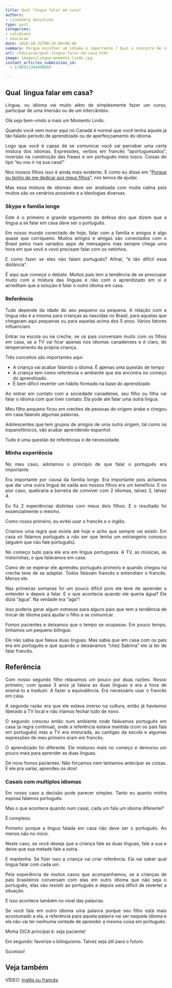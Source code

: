 ```yaml
---
title: Qual língua falar em casa?
authors:
- Lindoberg Gonçalves
type: post
categories:
- cotidiano
- educacao
date: 2016-10-31T00:24:04+00:00
summary: Porque escolher um idioma é importante ? Qual o conceito de referência para uma criança. Descubra um pouco mais neste Momento Lindo. Participe !
url: /educacao/qual-lingua-falar-em-casa.html
image: images/Lingua-momento-lindo.jpg
instant_articles_submission_id:
  - 1786921304890060

---
```

<h2 style="text-align: justify;">
  Qual  língua falar em casa?
</h2>

<p style="text-align: justify;">
  Língua, ou idioma vai muito além de simplesmente fazer um curso, participar de uma imersão ou de um intercâmbio.
</p>

<p style="text-align: justify;">
  Olá seja bem-vindo a mais um Momento Lindo.
</p>

<p style="text-align: justify;">
  Quando você vem morar aqui no Canadá é normal que você tenha aquele já tão falado período de aprendizado ou de aperfeiçoamento do idioma.
</p>

<p style="text-align: justify;">
  Logo que você é capaz de se comunicar você vai perceber uma certa mistura dos idiomas. Expressões, verbos em francês &#8220;aportuguesados&#8221;, inversão na construção das frases e um português meio tosco. Coisas do tipo &#8220;eu vou ir na sua casa!&#8221;
</p>

<p style="text-align: justify;">
  Nos nossos filhos isso é ainda mais evidente. E como eu disse em &#8220;<a href="http://www.canadaagora.com/berg/dedicar-tempo-aos-filhos.html">Porque eu tenho de me dedicar aos meus filhos</a>&#8220;, nós temos de ajudar.
</p>

<p style="text-align: justify;">
  Mas essa mistura de idiomas deve ser analisada com muita calma pois muitos são os cenários possíveis e a ideologias diversas.
</p>

<h3 style="text-align: justify;">
  Skype e família longe
</h3>

<p style="text-align: justify;">
  Este é o primeiro e grande argumento de defesa dos que dizem que a língua a se falar em casa deve ser o português.
</p>

<p style="text-align: justify;">
  Em nosso mundo conectado de hoje, falar com a família e amigos é algo quase que corriqueiro. Muitos amigos e amigas são conectados com o Brasil pelos mais variados apps de mensagens mas sempre chega uma hora em que vovô e vovó precisam falar com os netinhos.
</p>

<p style="text-align: justify;">
  E como fazer se eles não falam português? Afinal, &#8220;é tão difícil essa distância&#8221;.
</p>

<p style="text-align: justify;">
  É aqui que começa o debate. Muitos pais tem a tendência de se preocupar muito com a mistura das línguas e não com o aprendizado em si e acreditam que a solução é falar o outro idioma em casa.
</p>

<h3 style="text-align: justify;">
  Referência
</h3>

<p style="text-align: justify;">
  Tudo depende da idade do seu pequeno ou pequena. A relação com a língua não é a mesma para crianças as nascidas no Brasil, para aquelas que chegaram aqui pequenas ou para aquelas acima dos 5 anos. Vários fatores influenciam.
</p>

<p style="text-align: justify;">
  Entrar na escola ou na creche, se os pais conversam muito com os filhos em casa, se a TV vai ficar apenas nos idiomas canadenses e é claro, do temperamento da própria criança.
</p>

<p style="text-align: justify;">
  Três conceitos são importantes aqui:
</p>

<ul style="text-align: justify;">
  <li>
    A criança vai acabar falando o idioma. É apenas uma questão de tempo
  </li>
  <li>
    A criança tem como referência o ambiente que ela encontra no começo do aprendizado.
  </li>
  <li>
    É bem difícil reverter um hábito formado na base do aprendizado
  </li>
</ul>

<p style="text-align: justify;">
  Ao entrar em contato com a sociedade canadense, seu filho ou filha vai falar o idioma com que tiver contato. Ela pode até falar uma outra língua.
</p>

<p style="text-align: justify;">
  Meu filho pequeno ficou em creches de pessoas de origem árabe e chegou em casa falando algumas palavras.
</p>

<p style="text-align: justify;">
  Adolescentes que tem grupos de amigos de uma outra origem, tal como os espanofônicos, vão acabar aprendendo espanhol.
</p>

<p style="text-align: justify;">
  Tudo é uma questão de referências e de necessidade.
</p>

<h3 style="text-align: justify;">
  Minha experiência
</h3>

<p style="text-align: justify;">
  No meu caso, adotamos o princípio de que falar o português era importante.
</p>

<p style="text-align: justify;">
  Era importante por causa da família longe. Era importante pois achamos que dar uma outra língua de saída aos nossos filhos era um benefício. E no pior caso, quebraria a barreira de conviver com 2 idiomas, talvez 3, talvez 4.
</p>

<p style="text-align: justify;">
  Eu fiz 2 experiências distintas com meus dois filhos. E o resultado foi essencialmente o mesmo.
</p>

<p style="text-align: justify;">
  Como nosso primeiro, eu evitei usar o francês e o inglês.
</p>

<p style="text-align: justify;">
  Criamos uma regra que existe até hoje e acho que sempre vai existir. Em casa só falamos português a não ser que tenha um estrangeiro conosco (alguém que não fale português).
</p>

<p style="text-align: justify;">
  No começo tudo para ele era em língua portuguesa. A TV, as músicas, as historinhas, o que falávamos em casa.
</p>

<p style="text-align: justify;">
  Como de se esperar ele aprendeu português primeiro e quando chegou na creche teve de se adaptar. Todos falavam francês e entendiam o francês. Menos ele.
</p>

<p style="text-align: justify;">
  Nas primeiras semanas foi um pouco difícil pois ele teve de aprender a entender e depois a falar. E o que acontecia quando ele queria água? Ele dizia &#8220;água&#8221;. Na verdade era &#8220;aga&#8221;!
</p>

<p style="text-align: justify;">
  Isso poderia gerar algum estresse para alguns pais que tem a tendência de trocar de idioma para ajudar o filho a se comunicar.
</p>

<p style="text-align: justify;">
  Fomos pacientes e deixamos que o tempo se ocupasse. Em pouco tempo, tínhamos um pequeno bilíngue.
</p>

<p style="text-align: justify;">
  Ele não sabia que falava duas línguas. Mas sabia que em casa com os pais era em português e que quando o deixávamos &#8220;chez Sabrina&#8221; ele ia ter de falar francês.
</p>

<h2 style="text-align: justify;">
  Referência
</h2>

<p style="text-align: justify;">
  Com nosso segundo filho relaxamos um pouco por duas razões. Nosso primeiro, com quase 3 anos já falava as duas línguas e era a hora de ensiná-lo a traduzir. A fazer a equivalência. Era necessário usar o francês em casa.
</p>

<p style="text-align: justify;">
  A segunda razão era que ele estava imerso na cultura, então já havíamos liberado a TV local e não iríamos fechar tudo de novo.
</p>

<p style="text-align: justify;">
  O segundo cresceu então num ambiente onde falávamos português em casa (a regra continua), onde a referência estava mantida (com os pais fala em português) mas a TV era misturada, as cantigas da escola e algumas expressões de meu primeiro eram em francês.
</p>

<p style="text-align: justify;">
  O aprendizado foi diferente. Ele misturou mais no começo e demorou um pouco mais para aprender as duas línguas.
</p>

<p style="text-align: justify;">
  De novo fomos pacientes. Não forçamos nem tentamos antecipar as coisas. E ele pra variar, aprendeu os dois!
</p>

<h3 style="text-align: justify;">
  Casais com multiplos idiomas
</h3>

<p style="text-align: justify;">
  Em nosso caso a decisão pode parecer simples. Tanto eu quanto minha esposa falamos português.
</p>

<p style="text-align: justify;">
  Mas o que acontece quando num casal, cada um fala um idioma diferente?
</p>

<p style="text-align: justify;">
  É complexo.
</p>

<p style="text-align: justify;">
  Primeiro porque a língua falada em casa não deve ser o português. Ao menos não no início.
</p>

<p style="text-align: justify;">
  Neste caso, se você deseja que a criança fale as duas línguas, fale a sua e deixe que sua metade fale a outra.
</p>

<p style="text-align: justify;">
  E mantenha. Se fizer isso a criança vai criar referência. Ela vai saber qual língua falar com cada um.
</p>

<p style="text-align: justify;">
  Pela experiência de muitos casos que acompanhamos, se a crianças de pais brasileiros conversam com elas em outro idioma que não seja o português, elas vão resistir ao português e depois será difícil de reverter a situação.
</p>

<p style="text-align: justify;">
  E isso acontece também no nível das palavras.
</p>

<p style="text-align: justify;">
  Se você fala em outro idioma uma palavra porque seu filho está mais acostumado a ela, a referência para aquela palavra vai ser naquele idioma e ela não vai ter nenhuma vontade de aprender a mesma coisa em português.
</p>

<p style="text-align: justify;">
  Minha DICA principal é: seja paciente!
</p>

<p style="text-align: justify;">
  Em segundo: favorize o bilinguismo. Talvez seja útil para o futuro.
</p>

<p style="text-align: justify;">
  Sucesso!
</p>

<h2 style="text-align: justify;">
  Veja também
</h2>

<p style="text-align: justify;">
  VÍDEO: <a href="http://www.canadaagora.com/berg/aprender-ingles-ou-frances.html">Inglês ou francês</a>
</p>
